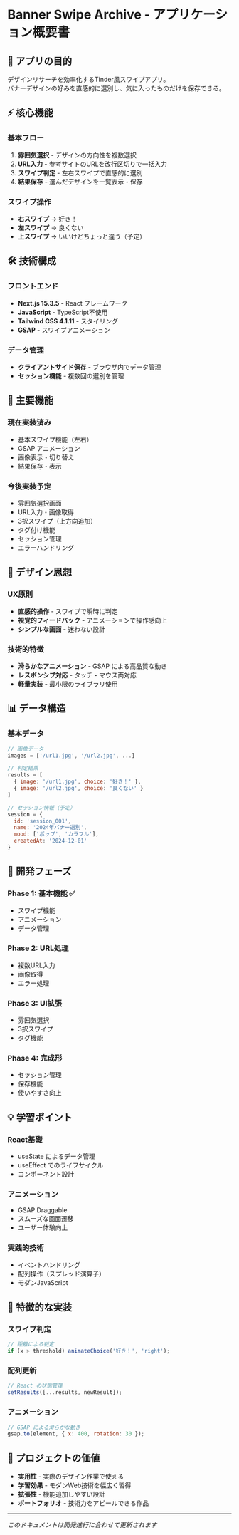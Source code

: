 # Banner Swipe Archive - アプリケーション概要書

## 🎯 アプリの目的

デザインリサーチを効率化するTinder風スワイプアプリ。  
バナーデザインの好みを直感的に選別し、気に入ったものだけを保存できる。

## ⚡ 核心機能

### 基本フロー

1. **雰囲気選択** - デザインの方向性を複数選択
1. **URL入力** - 参考サイトのURLを改行区切りで一括入力
1. **スワイプ判定** - 左右スワイプで直感的に選別
1. **結果保存** - 選んだデザインを一覧表示・保存

### スワイプ操作

- **右スワイプ** → 好き！
- **左スワイプ** → 良くない
- **上スワイプ** → いいけどちょっと違う（予定）

## 🛠️ 技術構成

### フロントエンド

- **Next.js 15.3.5** - React フレームワーク
- **JavaScript** - TypeScript不使用
- **Tailwind CSS 4.1.11** - スタイリング
- **GSAP** - スワイプアニメーション

### データ管理

- **クライアントサイド保存** - ブラウザ内でデータ管理
- **セッション機能** - 複数回の選別を管理

## 📱 主要機能

### 現在実装済み

- 基本スワイプ機能（左右）
- GSAP アニメーション
- 画像表示・切り替え
- 結果保存・表示

### 今後実装予定

- 雰囲気選択画面
- URL入力・画像取得
- 3択スワイプ（上方向追加）
- タグ付け機能
- セッション管理
- エラーハンドリング

## 🎨 デザイン思想

### UX原則

- **直感的操作** - スワイプで瞬時に判定
- **視覚的フィードバック** - アニメーションで操作感向上
- **シンプルな画面** - 迷わない設計

### 技術的特徴

- **滑らかなアニメーション** - GSAP による高品質な動き
- **レスポンシブ対応** - タッチ・マウス両対応
- **軽量実装** - 最小限のライブラリ使用

## 📊 データ構造

### 基本データ

```javascript
// 画像データ
images = ['/url1.jpg', '/url2.jpg', ...]

// 判定結果
results = [
  { image: '/url1.jpg', choice: '好き！' },
  { image: '/url2.jpg', choice: '良くない' }
]

// セッション情報（予定）
session = {
  id: 'session_001',
  name: '2024年バナー選別',
  mood: ['ポップ', 'カラフル'],
  createdAt: '2024-12-01'
}
```

## 🚀 開発フェーズ

### Phase 1: 基本機能 ✅

- スワイプ機能
- アニメーション
- データ管理

### Phase 2: URL処理

- 複数URL入力
- 画像取得
- エラー処理

### Phase 3: UI拡張

- 雰囲気選択
- 3択スワイプ
- タグ機能

### Phase 4: 完成形

- セッション管理
- 保存機能
- 使いやすさ向上

## 💡 学習ポイント

### React基礎

- useState によるデータ管理
- useEffect でのライフサイクル
- コンポーネント設計

### アニメーション

- GSAP Draggable
- スムーズな画面遷移
- ユーザー体験向上

### 実践的技術

- イベントハンドリング
- 配列操作（スプレッド演算子）
- モダンJavaScript

## 🎪 特徴的な実装

### スワイプ判定

```javascript
// 距離による判定
if (x > threshold) animateChoice('好き！', 'right');
```

### 配列更新

```javascript
// React の状態管理
setResults([...results, newResult]);
```

### アニメーション

```javascript
// GSAP による滑らかな動き
gsap.to(element, { x: 400, rotation: 30 });
```

## 🌟 プロジェクトの価値

- **実用性** - 実際のデザイン作業で使える
- **学習効果** - モダンWeb技術を幅広く習得
- **拡張性** - 機能追加しやすい設計
- **ポートフォリオ** - 技術力をアピールできる作品

-----

*このドキュメントは開発進行に合わせて更新されます*